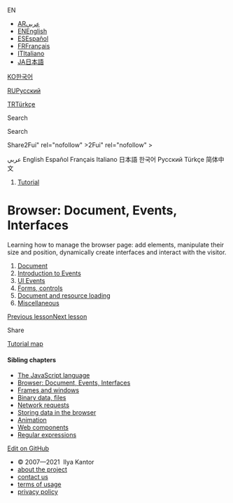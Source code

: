 EN

-   <a href="https://ar.javascript.info/" class="supported-langs__link"><span class="supported-langs__brief">AR</span><span>عربي</span></a>
-   <a href="ui.html" class="supported-langs__link"><span class="supported-langs__brief">EN</span><span>English</span></a>
-   <a href="https://es.javascript.info/ui" class="supported-langs__link"><span class="supported-langs__brief">ES</span><span>Español</span></a>
-   <a href="https://fr.javascript.info/ui" class="supported-langs__link"><span class="supported-langs__brief">FR</span><span>Français</span></a>
-   <a href="https://it.javascript.info/ui" class="supported-langs__link"><span class="supported-langs__brief">IT</span><span>Italiano</span></a>
-   <a href="https://ja.javascript.info/ui" class="supported-langs__link"><span class="supported-langs__brief">JA</span><span>日本語</span></a>

<a href="https://ko.javascript.info/ui" class="supported-langs__link"><span class="supported-langs__brief">KO</span><span>한국어</span></a>

<a href="ui%22" class="supported-langs__link"><span class="supported-langs__brief">RU</span><span>Русский</span></a>

<a href="https://tr.javascript.info/" class="supported-langs__link"><span class="supported-langs__brief">TR</span><span>Türkçe</span></a>

<a href="https://zh.javascript.info/ui" class="supported-langs__link"></a>

Search

Search

<span class="share-icons__title">Share</span>2Fui" rel="nofollow" &gt;2Fui" rel="nofollow" &gt;

عربي English Español Français Italiano 日本語 한국어 Русский Türkçe 简体中文

1.  <a href="index.html" class="breadcrumbs__link"><span class="breadcrumbs__hidden-text">Tutorial</span></a>

Browser: Document, Events, Interfaces
=====================================

Learning how to manage the browser page: add elements, manipulate their size and position, dynamically create interfaces and interact with the visitor.

1.  <a href="document.html" class="lessons-list__link">Document</a>
2.  <a href="events.html" class="lessons-list__link">Introduction to Events</a>
3.  <a href="event-details.html" class="lessons-list__link">UI Events</a>
4.  <a href="forms-controls.html" class="lessons-list__link">Forms, controls</a>
5.  <a href="loading.html" class="lessons-list__link">Document and resource loading</a>
6.  <a href="ui-misc.html" class="lessons-list__link">Miscellaneous</a>

<a href="bigint.html" class="page__nav page__nav_prev"><span class="page__nav-text"><span class="page__nav-text-shortcut"></span></span><span class="page__nav-text-alternate">Previous lesson</span></a><a href="document.html" class="page__nav page__nav_next"><span class="page__nav-text"><span class="page__nav-text-shortcut"></span></span><span class="page__nav-text-alternate">Next lesson</span></a>

<span class="share-icons__title">Share</span><a href="https://twitter.com/share?url=https%3A%2F%2Fjavascript.info%2Fui" class="share share_tw"></a><a href="https://www.facebook.com/sharer/sharer.php?s=100&amp;p%5Burl%5D=https%3A%2F%2Fjavascript.info%2Fui" class="share share_fb"></a>

<a href="tutorial/map.html" class="map"><span class="map__text">Tutorial map</span></a>

<a href="tutorial/map.html" class="map"></a>

#### Sibling chapters

-   <a href="js.html" class="sidebar__link">The JavaScript language</a>
-   <a href="ui.html" class="sidebar__link">Browser: Document, Events, Interfaces</a>
-   <a href="frames-and-windows.html" class="sidebar__link">Frames and windows</a>
-   <a href="binary.html" class="sidebar__link">Binary data, files</a>
-   <a href="network.html" class="sidebar__link">Network requests</a>
-   <a href="data-storage.html" class="sidebar__link">Storing data in the browser</a>
-   <a href="animation.html" class="sidebar__link">Animation</a>
-   <a href="web-components.html" class="sidebar__link">Web components</a>
-   <a href="regular-expressions.html" class="sidebar__link">Regular expressions</a>

<a href="https://twitter.com/share?url=https%3A%2F%2Fjavascript.info%2Fui" class="share share_tw sidebar__share"></a><a href="https://www.facebook.com/sharer/sharer.php?s=100&amp;p%5Burl%5D=https%3A%2F%2Fjavascript.info%2Fui" class="share share_fb sidebar__share"></a> <a href="https://github.com/javascript-tutorial/en.javascript.info/blob/master/2-ui" class="sidebar__link">Edit on GitHub</a>

-   © 2007—2021  Ilya Kantor
-   <a href="about.html" class="page-footer__link">about the project</a>
-   <a href="about.html#contact-us" class="page-footer__link">contact us</a>
-   <a href="terms.html" class="page-footer__link">terms of usage</a>
-   <a href="privacy.html" class="page-footer__link">privacy policy</a>
